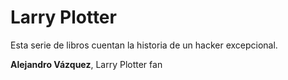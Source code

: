 # Larry Plotter

Esta serie de libros cuentan la historia de un hacker excepcional.

**Alejandro Vázquez**, Larry Plotter fan

